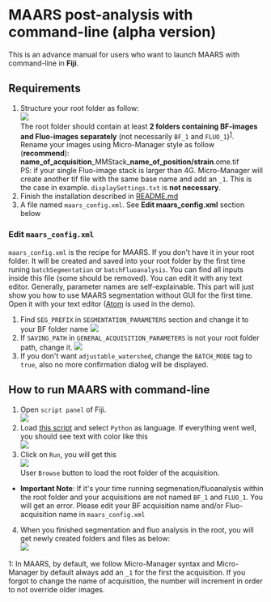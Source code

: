 # MAARS post-analysis with command-line (alpha version)  
This is an advance manual for users who want to launch MAARS with command-line in **Fiji**.

## Requirements
1. Structure your root folder as follow:  
![][root_folder]  
The root folder should contain at least **2 folders containing BF-images and Fluo-images separately**
 (not necessarily `BF_1` and `FLUO_1`)<sup>[1](#myfootnote1)</sup>.  
 Rename your images using Micro-Manager style as follow (**recommend**):
**name_of_acquisition**\_MMStack\_**name_of_position/strain**.ome.tif  
PS: if your single Fluo-image stack is larger than 4G. Micro-Manager will create 
another tif file with the same base name and add an `_1`. This is the case in example.
`displaySettings.txt` is **not necessary**.
2. Finish the installation described in [README.md][head]
3. A file named `maars_config.xml`. See **Edit maars_config.xml** section below

### Edit `maars_config.xml`
`maars_config.xml` is the recipe for MAARS. If you don't have it in your root folder.
It will be created and saved into your root folder by the first time runing `batchSegmentation` or 
`batchFluoanalysis`. You can find all inputs inside this 
file (some should be removed). You can edit it with any text editor.
Generally, parameter names are self-explainable. This part will just show you how to
use MAARS segmentation without GUI for the first time.  
Open it with your text editor ([Atom][atom] is used in the demo).
1. Find `SEG_PREFIX` in `SEGMENTATION_PARAMETERS` section and change it to 
your BF folder name
![][segment_param]
2. If `SAVING_PATH` in `GENERAL_ACQUISITION_PARAMETERS` is not your root folder path, change it.
![][general_param]
3. If you don't want `adjustable_watershed`, change the `BATCH_MODE` tag to `true`, 
also no more confirmation dialog will be displayed.

## How to run MAARS with command-line
1. Open `script panel` of Fiji.  
![][script-panel]  
2. Load [this script][batchMAARS] and select `Python` as language.
If everything went well, you should see text with color like this  
![][python_interpreter]  
3. Click on `Run`, you will get this  
![][post_interface]  
User `Browse` button to load the root folder of the acquisition. 
  - **Important Note**: If it's your time running segmenation/fluoanalysis within the root folder and 
  your acquisitions are not named `BF_1` and `FLUO_1`. You will get an error. Please
  edit your BF acquisition name and/or Fluo-acquisition name in `maars_config.xml`
4. When you finished segmentation and fluo analysis in the root, you will get newly 
created folders and files as below:  
![][final_res]

[batchMAARS]: https://github.com/bnoi/MAARS/blob/master/batchMAAR.py
[script-panel]: images/script-panel.png
[python_interpreter]: images/python_interpreter.png
[post_interface]: images/post_interface.png
[final_res]: images/final_res.png
[head]: https://github.com/bnoi/MAARS
[atom]: https://atom.io/
[root_folder]: images/root_folder.png
[segment_param]: images/segment_param.png
[general_param]: images/general_param.png
<a name="myfootnote1">1</a>: In MAARS, by default, we follow Micro-Manager syntax and Micro-Manager
by default always add an `_1` for the first the acquisition. If you forgot to change the name
of acquisition, the number will increment in order to not override older images.


